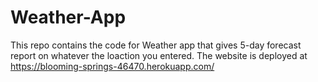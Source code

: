 # Weather-App
This repo contains the code for Weather app that gives 5-day forecast report on whatever the loaction you entered.
The website is deployed at https://blooming-springs-46470.herokuapp.com/

